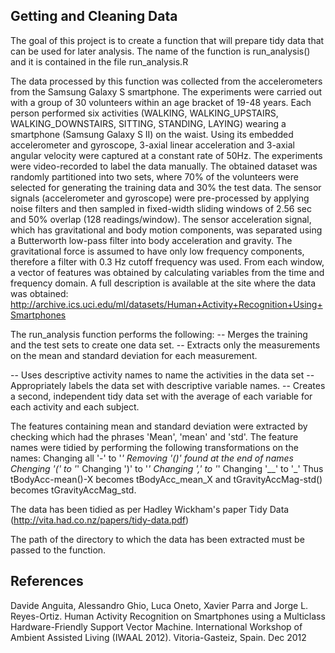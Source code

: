 
Getting and Cleaning Data
----------------------------------------------------------------------------
The goal of this project is to create a function that will prepare tidy data that can be used for later analysis.
The name of the function is run_analysis() and it is contained in the file
run_analysis.R

The data processed by this function was collected from the accelerometers 
from the Samsung Galaxy S smartphone.
The experiments were carried out with a group of 30 volunteers within an age 
bracket of 19-48 years. Each person performed six activities 
(WALKING, WALKING_UPSTAIRS, WALKING_DOWNSTAIRS, SITTING, STANDING, LAYING) 
wearing a smartphone (Samsung Galaxy S II) on the waist. 
Using its embedded accelerometer and gyroscope, 3-axial linear acceleration and
3-axial angular velocity were captured at a constant rate of 50Hz. 
The experiments were video-recorded to label the data manually. The obtained 
dataset was randomly partitioned into two sets, where 70% of the volunteers were
selected for generating the training data and 30% the test data. 
The sensor signals (accelerometer and gyroscope) were pre-processed by applying
noise filters and then sampled in fixed-width sliding windows of 2.56 sec and 
50% overlap (128 readings/window). The sensor acceleration signal, which has 
gravitational and body motion components, was separated using a Butterworth 
low-pass filter into body acceleration and gravity. The gravitational force is 
assumed to have only low frequency components, therefore a filter with 0.3 Hz 
cutoff frequency was used. From each window, a vector of features was obtained
by calculating variables from the time and frequency domain. 
A full description is available at the site where the data was obtained: 
http://archive.ics.uci.edu/ml/datasets/Human+Activity+Recognition+Using+Smartphones 

The run_analysis function performs the following:
-- Merges the training and the test sets to create one data set.
-- Extracts only the measurements on the mean and standard deviation for each measurement. 
    
-- Uses descriptive activity names to name the activities in the data set
-- Appropriately labels the data set with descriptive variable names. 
-- Creates a second, independent tidy data set with the average of each variable
for each activity and each subject. 

The features containing mean and standard deviation were extracted by checking 
which had the phrases 'Mean', 'mean' and 'std'.
The feature names were tidied by performing the following transformations on the names:
  Changing all '-' to '_'
  Removing '()' found at the end of names
  Chenging '(' to '_'
  Changing ')' to '_'
  Changing ',' to '_'
  Changing '__' to '_'
Thus tBodyAcc-mean()-X becomes tBodyAcc_mean_X
and tGravityAccMag-std() becomes tGravityAccMag_std.

The data has been tidied as per Hadley Wickham's paper Tidy Data
(http://vita.had.co.nz/papers/tidy-data.pdf)

The path of the directory to which the data has been extracted must be passed to the function.



References
--------------------------------------------------------------------------------
Davide Anguita, Alessandro Ghio, Luca Oneto, Xavier Parra and Jorge L. Reyes-Ortiz. Human Activity Recognition on Smartphones using a Multiclass Hardware-Friendly Support Vector Machine. International Workshop of Ambient Assisted Living (IWAAL 2012). Vitoria-Gasteiz, Spain. Dec 2012

